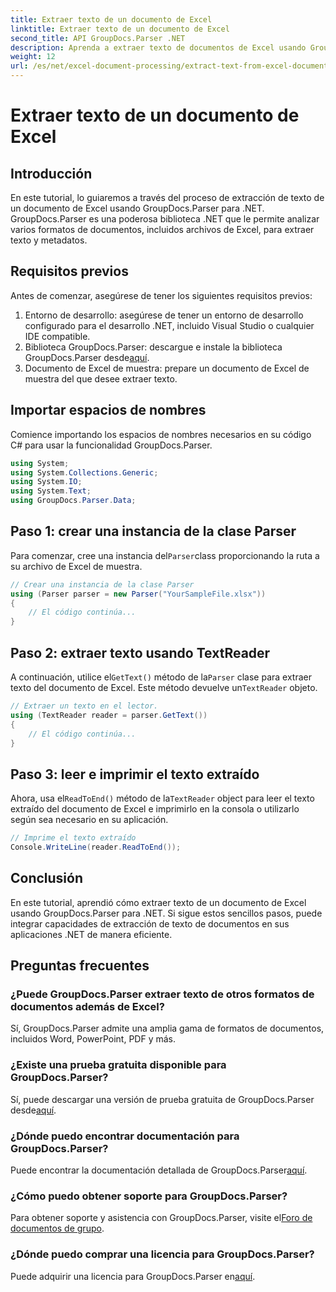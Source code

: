 ```yaml
---
title: Extraer texto de un documento de Excel
linktitle: Extraer texto de un documento de Excel
second_title: API GroupDocs.Parser .NET
description: Aprenda a extraer texto de documentos de Excel usando GroupDocs.Parser para .NET en pasos simples.
weight: 12
url: /es/net/excel-document-processing/extract-text-from-excel-document/
---
```


# Extraer texto de un documento de Excel

## Introducción
En este tutorial, lo guiaremos a través del proceso de extracción de texto de un documento de Excel usando GroupDocs.Parser para .NET. GroupDocs.Parser es una poderosa biblioteca .NET que le permite analizar varios formatos de documentos, incluidos archivos de Excel, para extraer texto y metadatos.
## Requisitos previos
Antes de comenzar, asegúrese de tener los siguientes requisitos previos:
1. Entorno de desarrollo: asegúrese de tener un entorno de desarrollo configurado para el desarrollo .NET, incluido Visual Studio o cualquier IDE compatible.
2.  Biblioteca GroupDocs.Parser: descargue e instale la biblioteca GroupDocs.Parser desde[aquí](https://releases.groupdocs.com/parser/net/).
3. Documento de Excel de muestra: prepare un documento de Excel de muestra del que desee extraer texto.

## Importar espacios de nombres
Comience importando los espacios de nombres necesarios en su código C# para usar la funcionalidad GroupDocs.Parser.
```csharp
using System;
using System.Collections.Generic;
using System.IO;
using System.Text;
using GroupDocs.Parser.Data;
```
## Paso 1: crear una instancia de la clase Parser
 Para comenzar, cree una instancia del`Parser`class proporcionando la ruta a su archivo de Excel de muestra.
```csharp
// Crear una instancia de la clase Parser
using (Parser parser = new Parser("YourSampleFile.xlsx"))
{
    // El código continúa...
}
```
## Paso 2: extraer texto usando TextReader
 A continuación, utilice el`GetText()` método de la`Parser` clase para extraer texto del documento de Excel. Este método devuelve un`TextReader` objeto.
```csharp
// Extraer un texto en el lector.
using (TextReader reader = parser.GetText())
{
    // El código continúa...
}
```
## Paso 3: leer e imprimir el texto extraído
 Ahora, usa el`ReadToEnd()` método de la`TextReader` object para leer el texto extraído del documento de Excel e imprimirlo en la consola o utilizarlo según sea necesario en su aplicación.
```csharp
// Imprime el texto extraído
Console.WriteLine(reader.ReadToEnd());
```

## Conclusión
En este tutorial, aprendió cómo extraer texto de un documento de Excel usando GroupDocs.Parser para .NET. Si sigue estos sencillos pasos, puede integrar capacidades de extracción de texto de documentos en sus aplicaciones .NET de manera eficiente.

## Preguntas frecuentes
### ¿Puede GroupDocs.Parser extraer texto de otros formatos de documentos además de Excel?
Sí, GroupDocs.Parser admite una amplia gama de formatos de documentos, incluidos Word, PowerPoint, PDF y más.
### ¿Existe una prueba gratuita disponible para GroupDocs.Parser?
 Sí, puede descargar una versión de prueba gratuita de GroupDocs.Parser desde[aquí](https://releases.groupdocs.com/).
### ¿Dónde puedo encontrar documentación para GroupDocs.Parser?
 Puede encontrar la documentación detallada de GroupDocs.Parser[aquí](https://tutorials.groupdocs.com/parser/net/).
### ¿Cómo puedo obtener soporte para GroupDocs.Parser?
Para obtener soporte y asistencia con GroupDocs.Parser, visite el[Foro de documentos de grupo](https://forum.groupdocs.com/c/parser/17).
### ¿Dónde puedo comprar una licencia para GroupDocs.Parser?
 Puede adquirir una licencia para GroupDocs.Parser en[aquí](https://purchase.groupdocs.com/buy).